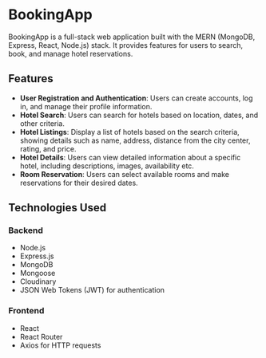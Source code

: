 # BookingApp

BookingApp is a full-stack web application built with the MERN (MongoDB, Express, React, Node.js) stack. It provides features for users to search, book, and manage hotel reservations.

## Features

- **User Registration and Authentication**: Users can create accounts, log in, and manage their profile information.
- **Hotel Search**: Users can search for hotels based on location, dates, and other criteria.
- **Hotel Listings**: Display a list of hotels based on the search criteria, showing details such as name, address, distance from the city center, rating, and price.
- **Hotel Details**: Users can view detailed information about a specific hotel, including descriptions, images, availability etc.
- **Room Reservation**: Users can select available rooms and make reservations for their desired dates.

## Technologies Used

### Backend
- Node.js
- Express.js
- MongoDB
- Mongoose
- Cloudinary
- JSON Web Tokens (JWT) for authentication

### Frontend
- React
- React Router
- Axios for HTTP requests
